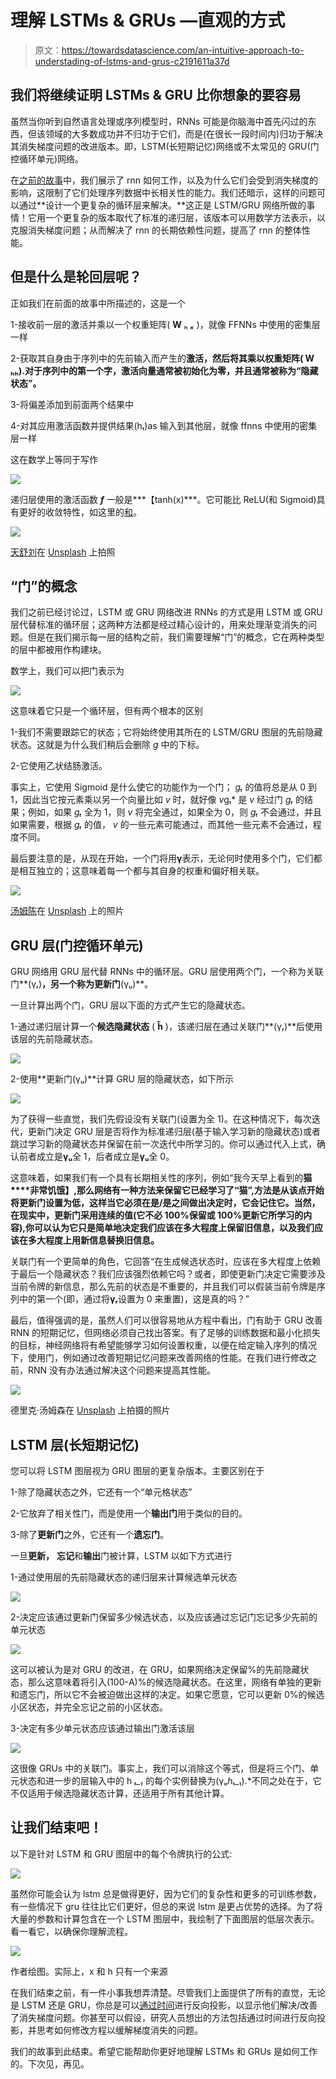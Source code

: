 # 理解 LSTMs & GRUs —直观的方式

> 原文：<https://towardsdatascience.com/an-intuitive-approach-to-understading-of-lstms-and-grus-c2191611a37d>

## 我们将继续证明 LSTMs & GRU 比你想象的要容易

虽然当你听到自然语言处理或序列模型时，RNNs 可能是你脑海中首先闪过的东西，但该领域的大多数成功并不归功于它们，而是(在很长一段时间内)归功于解决其消失梯度问题的改进版本。即，LSTM(长短期记忆)网络或不太常见的 GRU(门控循环单元)网络。

在[之前的故事](/unriddling-rnns-with-depth-and-in-both-directions-9ed336c4b392)中，我们展示了 rnn 如何工作，以及为什么它们会受到消失梯度的影响，这限制了它们处理序列数据中长相关性的能力。我们还暗示，这样的问题可以通过**设计一个更复杂的循环层来解决。**这正是 LSTM/GRU 网络所做的事情！它用一个更复杂的版本取代了标准的递归层，该版本可以用数学方法表示，以克服消失梯度问题；从而解决了 rnn 的长期依赖性问题，提高了 rnn 的整体性能。

## 但是什么是轮回层呢？

正如我们在前面的故事中所描述的，这是一个

1-接收前一层的激活并乘以一个权重矩阵( **W** ₕ ***ₓ*** )，就像 FFNNs 中使用的密集层一样

2-获取其自身由于序列中的先前输入而产生的**激活，然后将其乘以权重矩阵( **W** ₕₕ).对于序列中的第一个字，激活向量通常被初始化为零，并且通常被称为“隐藏状态”。**

3-将偏差添加到前面两个结果中

4-对其应用激活函数并提供结果(hₜ)as 输入到其他层，就像 ffnns 中使用的密集层一样

这在数学上等同于写作

![](img/66d0128f024af056e2ecef682393091c.png)

递归层使用的激活函数 ***f*** 一般是***【tanh(x)***。它可能比 ReLU(和 Sigmoid)具有更好的收敛特性，如这里的[和](https://qr.ae/pvOLbF)。

![](img/9e907dd1a4e4262e3a6b9b2412a7e4b6.png)

[天舒刘](https://unsplash.com/@tianshu?utm_source=medium&utm_medium=referral)在 [Unsplash](https://unsplash.com?utm_source=medium&utm_medium=referral) 上拍照

## “门”的概念

我们之前已经讨论过，LSTM 或 GRU 网络改进 RNNs 的方式是用 LSTM 或 GRU 层代替标准的循环层；这两种方法都是经过精心设计的，用来处理渐变消失的问题。但是在我们揭示每一层的结构之前，我们需要理解“门”的概念，它在两种类型的层中都被用作构建块。

数学上，我们可以把门表示为

![](img/ac9e658a77c58df12f3695728911cd7e.png)

这意味着它只是一个循环层，但有两个根本的区别

1-我们不需要跟踪它的状态；它将始终使用其所在的 LSTM/GRU 图层的先前隐藏状态。这就是为什么我们稍后会删除 *g* 中的下标。

2-它使用乙状结肠激活。

事实上，它使用 Sigmoid 是什么使它的功能作为一个门； *gₜ* 的值将总是从 0 到 1，因此当它按元素乘以另一个向量比如 *v* 时，就好像 *v*gₜ* 是 *v* 经过门 *gₜ* 的结果；例如，如果 *gₜ* 全为 1，则 *v* 将完全通过，如果全为 0，则 *gₜ* 不会通过，并且如果需要，根据 *gₜ* 的值， *v* 的一些元素可能通过，而其他一些元素不会通过，程度不同。

最后要注意的是，从现在开始，一个门将用**γ**表示，无论何时使用多个门，它们都是相互独立的；这意味着每一个都与其自身的权重和偏好相关联。

![](img/b6a4237486c26358a82a9f1b29ba514a.png)

[汤姆陈](https://unsplash.com/@tomcchen?utm_source=medium&utm_medium=referral)在 [Unsplash](https://unsplash.com?utm_source=medium&utm_medium=referral) 上的照片

## GRU 层(门控循环单元)

GRU 网络用 GRU 层代替 RNNs 中的循环层。GRU 层使用两个门，一个称为关联门**(γᵣ)**，另一个称为更新门**(γᵤ)**。

一旦计算出两个门，GRU 层以下面的方式产生它的隐藏状态。

1-通过递归层计算一个**候选隐藏状态** ( **ĥ** )，该递归层在通过关联门**(γᵣ)**后使用该层的先前隐藏状态。

![](img/0dd3cdbdee34730d0f96983be5e1a69b.png)

2-使用**更新门(γᵤ)**计算 GRU 层的隐藏状态，如下所示

![](img/657c0ea5d1974bb0a94bd708ba03ba37.png)

为了获得一些直觉，我们先假设没有关联门(设置为全 1)。在这种情况下，每次迭代，更新门决定 GRU 层是否将作为标准递归层(基于输入学习新的隐藏状态)或者跳过学习新的隐藏状态并保留在前一次迭代中所学习的。你可以通过代入上式，确认前者成立是**γᵤ**全 1，后者成立是**γᵤ**全 0。

这意味着，如果我们有一个具有长期相关性的序列，例如“我今天早上看到的**猫****非常饥饿】,那么网络有一种方法来保留它已经学习了“猫”,方法是从该点开始将更新门设置为低，这样当它必须在是/是之间做出决定时，它会记住它。当然，在现实中，更新门采用连续的值(它不必 100%保留或 100%更新它所学习的内容),你可以认为它只是简单地决定我们应该在多大程度上保留旧信息，以及我们应该在多大程度上用新信息替换旧信息。**

关联门有一个更简单的角色，它回答“在生成候选状态时，应该在多大程度上依赖于最后一个隐藏状态？我们应该强烈依赖它吗？或者，即使更新门决定它需要涉及当前令牌的新信息，那么先前的状态是不重要的，并且我们可以假装当前令牌是序列中的第一个(即，通过将**γᵣ**设置为 0 来重置)，这是真的吗？”

最后，值得强调的是，虽然人们可以很容易地从方程中看出，门有助于 GRU 改善 RNN 的短期记忆，但网络必须自己找出答案。有了足够的训练数据和最小化损失的目标，神经网络将有希望能够学习如何设置权重，以便在给定输入序列的情况下，使用门，例如通过改善短期记忆问题来改善网络的性能。在我们进行修改之前，RNN 没有办法通过解决这个问题来提高其性能。

![](img/3e48ab7ef5d2e54da31eed79cd824714.png)

德里克·汤姆森在 [Unsplash](https://unsplash.com?utm_source=medium&utm_medium=referral) 上拍摄的照片

## LSTM 层(长短期记忆)

您可以将 LSTM 图层视为 GRU 图层的更复杂版本。主要区别在于

1-除了隐藏状态之外，它还有一个“单元格状态”

2-它放弃了相关性门，而是使用一个**输出门**用于类似的目的。

3-除了**更新门**之外，它还有一个**遗忘门**。

一旦**更新，** **忘记**和**输出**门被计算，LSTM 以如下方式进行

1-通过使用层的先前隐藏状态的递归层来计算候选单元状态

![](img/b2e90b277ae4d52c18c6d1f60fb46717.png)

2-决定应该通过更新门保留多少候选状态，以及应该通过忘记门忘记多少先前的单元状态

![](img/34c22a79b2069fc3ee8b8282cb14e138.png)

这可以被认为是对 GRU 的改进，在 GRU，如果网络决定保留%的先前隐藏状态，那么这意味着将引入(100-A)%的候选隐藏状态。在这里，网络有单独的更新和遗忘门，所以它不会被迫做出这样的决定。如果它愿意，它可以更新 0%的候选小区状态，并完全忘记之前的小区状态。

3-决定有多少单元状态应该通过输出门激活该层

![](img/faaee8ef34061f865a78af122a056bcc.png)

这很像 GRUs 中的关联门。事实上，我们可以消除这个等式，但是将三个门、单元状态和进一步的层输入中的 h *ₜ_₁* 的每个实例替换为(γₒ*h*ₜ_₁).*不同之处在于，它不仅适用于候选隐藏状态计算，还适用于所有其他计算。

## 让我们结束吧！

以下是针对 LSTM 和 GRU 图层中的每个令牌执行的公式:

![](img/a494d8c61e8092782973a2bae5dbf5de.png)

虽然你可能会认为 lstm 总是做得更好，因为它们的复杂性和更多的可训练参数，有一些情况下 gru 往往比它们更好，但总的来说 lstm 是更占优势的选择。为了将大量的参数和计算包含在一个 LSTM 图层中，我绘制了下面图层的低层次表示。看一看它，以确保你理解流程。

![](img/251becebedf47cc40395158f669a39c7.png)

作者绘图。实际上，x 和 h 只有一个来源

在我们结束之前，有一件小事我想弄清楚。尽管我们上面提供了所有的直觉，无论是 LSTM 还是 GRU，你总是可以[通过时间](/a-true-story-of-a-gradient-that-vanished-in-an-rnn-56437c1eea45)进行反向投影，以显示他们解决/改善了消失梯度问题。你甚至可以假设，研究人员想出的方法包括通过时间进行反向投影，并思考如何修改方程以缓解梯度消失的问题。

我们的故事到此结束。希望它能帮助你更好地理解 LSTMs 和 GRUs 是如何工作的。下次见，再见。